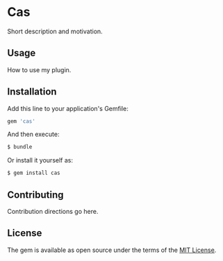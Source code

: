 # Cas
Short description and motivation.

## Usage
How to use my plugin.

## Installation
Add this line to your application's Gemfile:

```ruby
gem 'cas'
```

And then execute:
```bash
$ bundle
```

Or install it yourself as:
```bash
$ gem install cas
```

## Contributing
Contribution directions go here.

## License
The gem is available as open source under the terms of the [MIT License](http://opensource.org/licenses/MIT).
